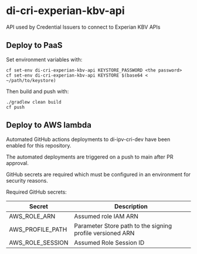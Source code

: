 # di-cri-experian-kbv-api
API used by Credential Issuers to connect to Experian KBV APIs

## Deploy to PaaS

Set environment variables with:
````
cf set-env di-cri-experian-kbv-api KEYSTORE_PASSWORD <the password>
cf set-env di-cri-experian-kbv-api KEYSTORE $(base64 < ~/path/to/keystore)
````

Then build and push with:
````
./gradlew clean build
cf push
````

## Deploy to AWS lambda

Automated GitHub actions deployments to di-ipv-cri-dev have been enabled for this repository.

The automated deployments are triggered on a push to main after PR approval.

GitHub secrets are required which must be configured in an environment for security reasons.

Required GitHub secrets:

| Secret | Description |
| ------ | ----------- |
| AWS_ROLE_ARN | Assumed role IAM ARN |
| AWS_PROFILE_PATH | Parameter Store path to the signing profile versioned ARN |
| AWS_ROLE_SESSION | Assumed Role Session ID
